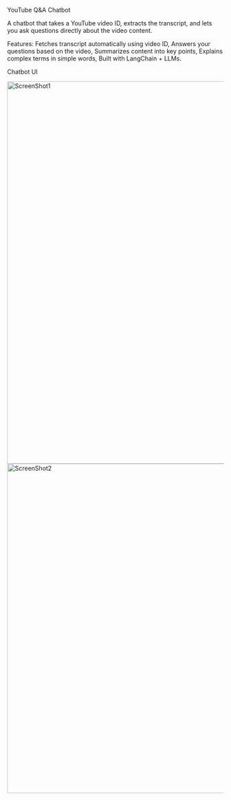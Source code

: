 YouTube Q&A Chatbot

A chatbot that takes a YouTube video ID, extracts the transcript, and lets you ask questions directly about the video content.

Features:
Fetches transcript automatically using video ID,
Answers your questions based on the video,
Summarizes content into key points,
Explains complex terms in simple words,
Built with LangChain + LLMs.

Chatbot UI

<img width="1898" height="890" alt="ScreenShot1" src="https://github.com/user-attachments/assets/f6bafd14-7131-4b5d-bd39-b7a513836741" />

<img width="1886" height="767" alt="ScreenShot2" src="https://github.com/user-attachments/assets/2420dad9-368d-47f1-8d84-d80003ebb36f" />


